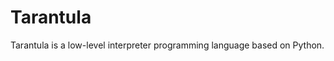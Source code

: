 <h1>Tarantula</h1>

<p>Tarantula is a low-level interpreter programming 
language based on Python.
</p>
